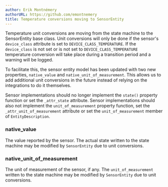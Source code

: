 ```yaml
---
author: Erik Montnémery
authorURL: https://github.com/emontnemery
title: Temperature conversions moving to SensorEntity
---
```


Temperature unit conversions are moving from the state machine to the SensorEntity base
class. Unit conversions will only be done if the sensor's `device_class` attribute is set
to `DEVICE_CLASS_TEMPERATURE`. If the `device_class` is not set or is not set to
`DEVICE_CLASS_TEMPERATURE` temperature conversion will take place during a transition
period and a warning will be logged.

To facilitate this, the sensor entity model has been updated with two new properties, 
`native_value` and `native_unit_of_measurement`. This allows us to add additional
unit conversions in the future instead of relying on the integrations to do it themselves.

Sensor implementations should no longer implement the `state()` property function or set
the `_attr_state` attribute. Sensor implementations should also not implement the
`unit_of_measurement` property function, set the `_attr_unit_of_measurement` attribute
or set the `unit_of_measurement` member of `EntityDescription`.

### native_value

The value reported by the sensor.
The actual state written to the state machine may be modified by `SensorEntity` due to
unit conversions.

### native_unit_of_measurement

The unit of measurement of the sensor, if any.
The `unit_of_measurement` written to the state machine may be modified by `SensorEntity`
due to unit conversions.
